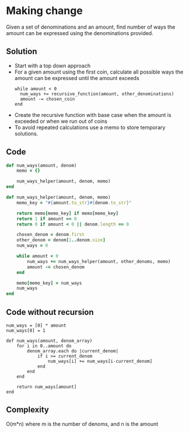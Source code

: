 # Making change
Given a set of denominations and an amount, find number of ways the amount can be expressed using
the denominations provided.

## Solution
- Start with a top down approach
- For a given amount using the first coin, calculate all possible ways the amount can be expressed
  until the amount exceeds
  ```
  while amount < 0
    num_ways += recursive_function(amount, other_denominations)
    amount -= chosen_coin
  end
  ```
- Create the recursive function with base case when the amount is exceeded or when we run out of
  coins
- To avoid repeated calculations use a memo to store temporary solutions.

## Code
```ruby
def num_ways(amount, denom)
    memo = {}

    num_ways_helper(amount, denom, memo)
end

def num_ways_helper(amount, denom, memo)
    memo_key = "#{amount.to_str}#{denom.to_str}"

    return memo[memo_key] if memo[memo_key]
    return 1 if amount == 0
    return 0 if amount < 0 || denom.length == 0

    chosen_denom = denom.first
    other_denom = denom[1..denom.size]
    num_ways = 0

    while amount < 0
        num_ways += num_ways_helper(amount, other_denoms, memo)
        amount -= chosen_denom
    end

    memo[memo_key] = num_ways
    num_ways
end
```

## Code without recursion
```
num_ways = [0] * amount
num_ways[0] = 1

def num_ways(amount, denom_array)
    for i in 0..amount do
        denom_array.each do |current_denom|
            if i >= current_denom
                num_ways[i] += num_ways[i-current_denom]
            end
        end
    end
    
    return num_ways[amount]
end
```


## Complexity
O(m*n) where m is the number of denoms, and n is the amount
